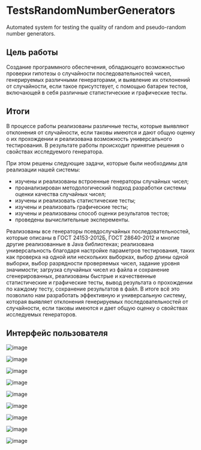 # TestsRandomNumberGenerators
Automated system for testing the quality of random and pseudo-random number generators.

## Цель работы  
Создание программного обеспечения, обладающего возможностью проверки гипотезы о случайности последовательностей чисел, генерируемых различными генераторами, и выявление их отклонений от случайности, если такое присутствует, с помощью батареи тестов, включающей в себя различные статистические и графические тесты.

## Итоги
В процессе работы реализованы различные тесты, которые выявляют отклонения от случайности, если таковы имеются и дают общую оценку о их прохождении и реализована возможность универсального тестирования.
В результате работы происходит принятие решения о свойствах исследуемого генератора.

При этом решены следующие задачи, которые были необходимы для реализации нашей системы:
- изучены и реализованы встроенные генераторы случайных чисел;
- проанализирован методологический подход разработки системы оценки качества случайных чисел;
- изучены и реализовать статистические тесты;
- изучены и реализовать графические тесты;
- изучены и реализованы способ оценки результатов тестов;
- проведены вычислительные эксперементы.

Реализованы все генераторы псевдослучайных последовательностей, которые описаны в ГОСТ 24153-2012Б, ГОСТ 28640-2012 и многие другие реализованные в Java библиотеках; реализована универсальность благодаря настройке параметров тестирования, таких как проверка на одной или нескольких выборках, выбор длины одной выборки, выбор разрядности проверяемых чисел, задание уровня значимости; загрузка случайных чисел из файла и сохранение сгенерированных, реализованы быстрые и качественные статистические и графические тесты, вывод результата о прохождении по каждому тесту, сохранение результатов в файл.
В итоге всё это позволило нам разработать эффективную и универсальную систему, которая выявляет отклонения генерируемых последовательностей от случайности, если таковы имеются и дает общую оценку о свойствах исследуемых генераторов.

## Интерфейс пользователя
![image](https://user-images.githubusercontent.com/81982349/131507561-d1d66cbb-78f1-4cc7-adf2-d714e56086b1.png)

![image](https://user-images.githubusercontent.com/81982349/131507619-6ea19764-1546-4fb0-a427-65bd33179413.png)

![image](https://user-images.githubusercontent.com/81982349/131507644-02dadb02-13f5-4faa-b8b9-8c07d3f4d102.png)

![image](https://user-images.githubusercontent.com/81982349/131507571-5f1459b0-59a6-403a-812c-516388cc019e.png)

![image](https://user-images.githubusercontent.com/81982349/131507658-e72b3130-cf88-4f96-9399-b97a0e575566.png)

![image](https://user-images.githubusercontent.com/81982349/131507700-77d44866-edef-4518-ac1d-79e5d8c2c7c2.png)

![image](https://user-images.githubusercontent.com/81982349/131507724-0515b7a2-823e-43a0-9a05-b5f0b0bae918.png)

![image](https://user-images.githubusercontent.com/81982349/131507754-b97153ad-48a1-4532-8842-8ecf861294b0.png)

![image](https://user-images.githubusercontent.com/81982349/131507766-d4565c30-1db8-406a-b837-612598e193d1.png)

